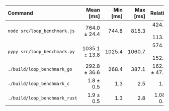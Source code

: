 | Command | Mean [ms] | Min [ms] | Max [ms] | Relative |
|:---|---:|---:|---:|---:|
| `node src/loop_benchmark.js` | 764.0 ± 24.4 | 744.8 | 815.3 | 424.30 ± 113.33 |
| `pypy src/loop_benchmark.py` | 1035.1 ± 13.8 | 1025.4 | 1060.7 | 574.87 ± 152.64 |
| `./build/loop_benchmark_go` | 292.8 ± 36.6 | 268.4 | 387.1 | 162.60 ± 47.66 |
| `./build/loop_benchmark_c` | 1.8 ± 0.5 | 1.3 | 2.5 | 1.00 |
| `./build/loop_benchmark_rust` | 1.9 ± 0.5 | 1.3 | 2.8 | 1.08 ± 0.42 |
